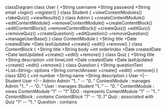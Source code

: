 classDiagram
    class User {
        +String username
        +String password
        +String email
        +login()
        +register()
    }
    class Student {
        +viewContentModules()
        +takeQuiz()
        +viewResults()
    }
    class Admin {
        +createContentModule()
        +editContentModule()
        +removeContentModule()
        +createContentBlock()
        +editContentBlock()
        +removeContentBlock()
        +createQuiz()
        +editQuiz()
        +removeQuiz()
        +createQuestion()
        +editQuestion()
        +removeQuestion()
        +manageUserBase()
    }
    class ContentModule {
        +String title
        +Date createdDate
        +Date lastUpdated
        +create()
        +edit()
        +remove()
    }
    class ContentBlock {
        +String title
        +String body
        +int orderIndex
        +Date createdDate
        +Date lastUpdated
        +create()
        +edit()
        +remove()
    }
    class Quiz {
        +String title
        +String description
        +int timeLimit
        +Date createdDate
        +Date lastUpdated
        +create()
        +edit()
        +remove()
    }
    class Question {
        +String questionText
        +List~String~ options
        +String correctAnswer
        +create()
        +edit()
        +remove()
    }
    class SDG {
        +int number
        +String name
        +String description
    }
    User <|-- Student
    User <|-- Admin
    Admin "1..*" -- "0..*" ContentModule : manages
    Admin "1..*" -- "0..*" User : manages
    Student "1..*" -- "0..*" ContentModule : views
    ContentModule "1" -- "1" SDG : represents
    ContentModule "1" -- "1..*" ContentBlock : contains
    ContentBlock "1" -- "0..1" Quiz : associated with
    Quiz "1" -- "1..*" Question : contains